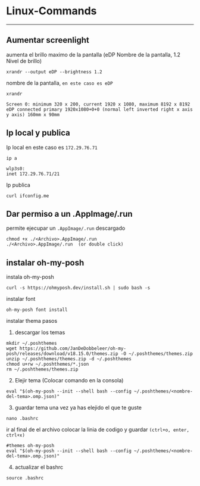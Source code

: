 # Linux-Commands
---
## Aumentar screenlight
aumenta el brillo maximo de la pantalla (eDP Nombre de la pantalla, 1.2 Nivel de brillo)
```
xrandr --output eDP --brightness 1.2
```
nombre de la pantalla, `en este caso es eDP`
```
xrandr
```
```
Screen 0: minimum 320 x 200, current 1920 x 1080, maximum 8192 x 8192
eDP connected primary 1920x1080+0+0 (normal left inverted right x axis y axis) 160mm x 90mm
```
## Ip local y publica
Ip local en este caso es `172.29.76.71`
```
ip a
```
```
wlp3s0:
inet 172.29.76.71/21
```
Ip publica
```
curl ifconfig.me
```
## Dar permiso a un .AppImage/.run
permite ejecupar un `.AppImage/.run` descargado
```
chmod +x ./<Archivo>.AppImage/.run
./<Archivo>.AppImage/.run  (or double click)
```
## instalar oh-my-posh
instala oh-my-posh
```
curl -s https://ohmyposh.dev/install.sh | sudo bash -s
```
instalar font
```
oh-my-posh font install
```
instalar thema pasos
1. descargar los temas
```
mkdir ~/.poshthemes
wget https://github.com/JanDeDobbeleer/oh-my-posh/releases/download/v18.15.0/themes.zip -O ~/.poshthemes/themes.zip
unzip ~/.poshthemes/themes.zip -d ~/.poshthemes
chmod u+rw ~/.poshthemes/*.json
rm ~/.poshthemes/themes.zip
```
2. Elejir tema (Colocar comando en la consola)
```
eval "$(oh-my-posh --init --shell bash --config ~/.poshthemes/<nombre-del-tema>.omp.json)"
```
3. guardar tema una vez ya has elejido el que te guste
```
nano .bashrc
```
ir al final de el archivo colocar la linia de codigo y guardar `(ctrl+o, enter, ctrl+x)`
```
#themes oh-my-posh
eval "$(oh-my-posh --init --shell bash --config ~/.poshthemes/<nombre-del-tema>.omp.json)"
```
4. actualizar el bashrc
```
source .bashrc
```


